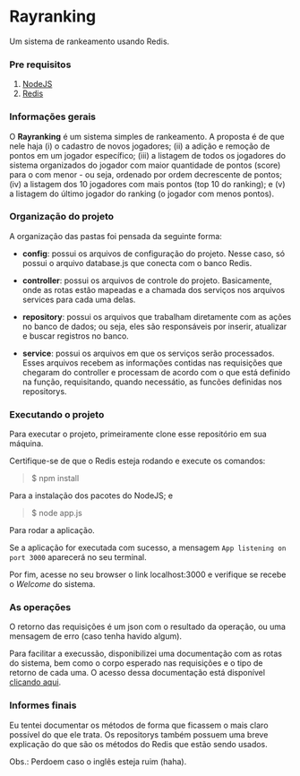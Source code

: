 # Rayranking

Um sistema de rankeamento usando Redis.

### Pre requisitos

1. [NodeJS](https://nodejs.org/en/download/)
2. [Redis](https://redis.io/download)

### Informações gerais

O **Rayranking** é um sistema simples de rankeamento. A proposta é de que nele haja (i) o cadastro de novos jogadores; (ii) a adição e remoção de pontos em um jogador específico; (iii) a listagem de todos os jogadores do sistema organizados do jogador com maior quantidade de pontos (score) para o com menor - ou seja, ordenado por ordem decrescente de pontos; (iv) a listagem dos 10 jogadores com mais pontos (top 10 do ranking); e (v) a listagem do último jogador do ranking (o jogador com menos pontos).

### Organização do projeto

A organização das pastas foi pensada da seguinte forma:

* **config**: possui os arquivos de configuração do projeto. Nesse caso, só possui o arquivo database.js que conecta com o banco Redis.

* **controller**: possui os arquivos de controle do projeto. Basicamente, onde as rotas estão mapeadas e a chamada dos serviços nos arquivos services para cada uma delas.

* **repository**: possui os arquivos que trabalham diretamente com as ações no banco de dados; ou seja, eles são responsáveis por inserir, atualizar e buscar registros no banco. 

* **service**: possui os arquivos em que os serviços serão processados. Esses arquivos recebem as informações contidas nas requisições que chegaram do controller e processam de acordo com o que está definido na função, requisitando, quando necessátio, as funcões definidas nos repositorys.

### Executando o projeto

Para executar o projeto, primeiramente clone esse repositório em sua máquina. 

Certifique-se de que o Redis esteja rodando e execute os comandos:

> $ npm install 

Para a instalação dos pacotes do NodeJS; e

> $ node app.js

Para rodar a aplicação. 

Se a aplicação for executada com sucesso, a mensagem `App listening on port 3000` aparecerá no seu terminal.

Por fim, acesse no seu browser o link localhost:3000 e verifique se recebe o *Welcome* do sistema.

### As operações

O retorno das requisições é um json com o resultado da operação, ou uma mensagem de erro (caso tenha havido algum).

Para facilitar a execussão, disponibilizei uma documentação com as rotas do sistema, bem como o corpo esperado nas requisições e o tipo de retorno de cada uma. O acesso dessa documentação está disponível [clicando aqui](https://documenter.getpostman.com/view/6141382/SVfRto5Z?version=latest).

### Informes finais

Eu tentei documentar os métodos de forma que ficassem o mais claro possível do que ele trata. Os repositorys também possuem uma breve explicação do que são os métodos do Redis que estão sendo usados. 

Obs.: Perdoem caso o inglês esteja ruim (haha).
